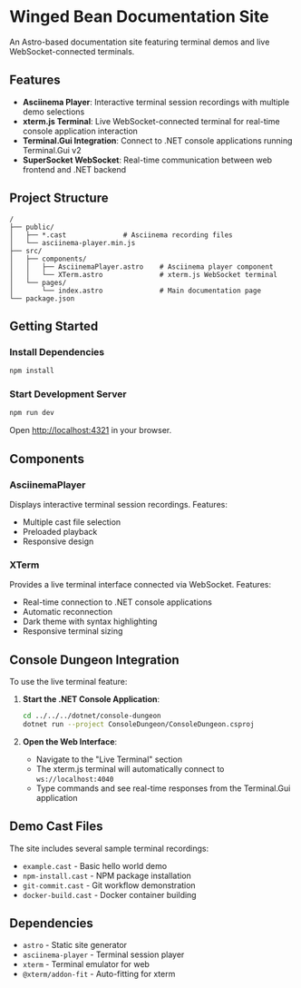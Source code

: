 # Winged Bean Documentation Site

An Astro-based documentation site featuring terminal demos and live WebSocket-connected terminals.

## Features

- **Asciinema Player**: Interactive terminal session recordings with multiple demo selections
- **xterm.js Terminal**: Live WebSocket-connected terminal for real-time console application interaction
- **Terminal.Gui Integration**: Connect to .NET console applications running Terminal.Gui v2
- **SuperSocket WebSocket**: Real-time communication between web frontend and .NET backend

## Project Structure

```text
/
├── public/
│   ├── *.cast              # Asciinema recording files
│   └── asciinema-player.min.js
├── src/
│   ├── components/
│   │   ├── AsciinemaPlayer.astro    # Asciinema player component
│   │   └── XTerm.astro              # xterm.js WebSocket terminal
│   └── pages/
│       └── index.astro              # Main documentation page
└── package.json
```

## Getting Started

### Install Dependencies

```bash
npm install
```

### Start Development Server

```bash
npm run dev
```

Open [http://localhost:4321](http://localhost:4321) in your browser.

## Components

### AsciinemaPlayer

Displays interactive terminal session recordings. Features:
- Multiple cast file selection
- Preloaded playback
- Responsive design

### XTerm

Provides a live terminal interface connected via WebSocket. Features:
- Real-time connection to .NET console applications
- Automatic reconnection
- Dark theme with syntax highlighting
- Responsive terminal sizing

## Console Dungeon Integration

To use the live terminal feature:

1. **Start the .NET Console Application**:
   ```bash
   cd ../../../dotnet/console-dungeon
   dotnet run --project ConsoleDungeon/ConsoleDungeon.csproj
   ```

2. **Open the Web Interface**:
   - Navigate to the "Live Terminal" section
   - The xterm.js terminal will automatically connect to `ws://localhost:4040`
   - Type commands and see real-time responses from the Terminal.Gui application

## Demo Cast Files

The site includes several sample terminal recordings:
- `example.cast` - Basic hello world demo
- `npm-install.cast` - NPM package installation
- `git-commit.cast` - Git workflow demonstration
- `docker-build.cast` - Docker container building

## Dependencies

- `astro` - Static site generator
- `asciinema-player` - Terminal session player
- `xterm` - Terminal emulator for web
- `@xterm/addon-fit` - Auto-fitting for xterm
